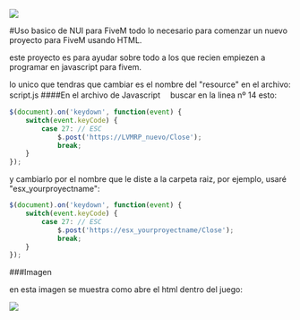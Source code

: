 ![](https://cdn.discordapp.com/icons/732572247826366494/bd25ff81268477c153bae74875c929ee.webp?size=96)


#Uso basico de NUI para FiveM
todo lo necesario para comenzar un nuevo proyecto para FiveM usando HTML.

este proyecto es para ayudar sobre todo a los que recien empiezen a programar en javascript para fivem.

lo unico que tendras que cambiar es el nombre del "resource" en el archivo: script.js
####En el archivo de Javascript　
buscar en la linea nº 14 esto:
```javascript
$(document).on('keydown', function(event) {
    switch(event.keyCode) {
        case 27: // ESC
            $.post('https://LVMRP_nuevo/Close');
            break;
    }
});
```
y cambiarlo por el nombre que le diste a la carpeta raiz, por ejemplo, usaré "esx_yourproyectname":
```javascript
$(document).on('keydown', function(event) {
    switch(event.keyCode) {
        case 27: // ESC
            $.post('https://esx_yourproyectname/Close');
            break;
    }
});
```


###Imagen

en esta imagen se muestra como abre el html dentro del juego:

![](https://i.ibb.co/d4jBPx2/imagen-2022-03-24-005441.png)
